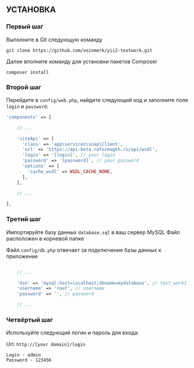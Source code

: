 
УСТАНОВКА
------------

### Первый шаг

Выполните в Git следующую команду

~~~
git clone https://github.com/voinmerk/yii2-testwork.git
~~~

Далее вполните команду для установки пакетов Composer

~~~
composer install
~~~

### Второй шаг

Перейдите в `config/web.php`, найдите следующий код и заполните поля `login` и `password`:

```php
'components' => [

    // ...

    'siteApi' => [
      'class' => 'app\services\soap\Client',
      'url' => 'https://api-beta.reformagkh.ru/api/wsdl',
      'login' => '[login]', // your login
      'password' => '[password]', // your password
      'options' => [
        'cache_wsdl' => WSDL_CACHE_NONE,
      ],
    ],

    // ...

],
```

### Третий шаг

Импортируйте базу данных `database.sql` в ваш сервер MySQL
Файл расположен в корневой папке

Файл `config/db.php` отвечает за подключение базы данных к приложение

```php

    // ...

    'dsn' => 'mysql:host=localhost;dbname=mydatabase', // test_work1
    'username' => 'root', // username
    'password' => '', // password

    // ...

```

### Четвёртый шаг

Используйте следующий логин и пароль для входа:

Url: `http://[your domain]/login`

~~~
Login - admin
Password - 123456
~~~